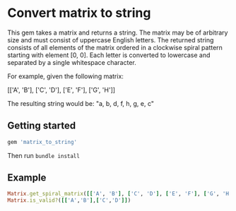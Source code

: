 # Convert matrix to string
This gem takes a matrix and returns a string. The matrix may be of arbitrary size and must consist of uppercase English letters. The returned string consists of all elements of the matrix ordered in a clockwise spiral pattern starting with element [0, 0]. Each letter is converted to lowercase and separated by a single whitespace character.

For example, given the following matrix:

[['A', 'B'], ['C', 'D'], ['E', 'F'], ['G', 'H']]

The resulting string would be: "a, b, d, f, h, g, e, c"

## Getting started
```ruby
gem 'matrix_to_string'
```
Then run `bundle install`

## Example
```ruby
Matrix.get_spiral_matrix([['A', 'B'], ['C', 'D'], ['E', 'F'], ['G', 'H']])
Matrix.is_valid?([['A','B'],['C','D']])
```